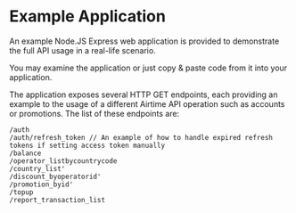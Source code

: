 # Example Application

An example Node.JS Express web application is provided to demonstrate the full API usage in a real-life scenario.

You may examine the application or just copy & paste code from it into your application.

The application exposes several HTTP GET endpoints, each providing an example to the usage of a different Airtime API operation such as accounts or promotions. The list of these endpoints are:

```
/auth
/auth/refresh_token // An example of how to handle expired refresh tokens if setting access token manually
/balance
/operator_listbycountrycode
/country_list'
/discount_byoperatorid'
/promotion_byid'
/topup
/report_transaction_list
```
